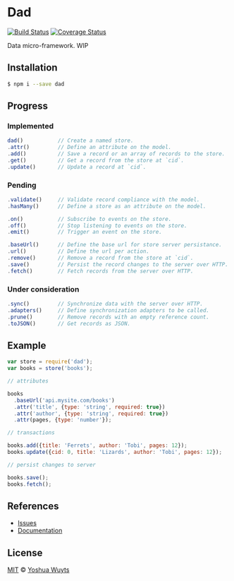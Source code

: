 # Dad

[![Build Status](https://travis-ci.org/yoshuawuyts/dad.svg)](https://travis-ci.org/yoshuawuyts/dad)
[![Coverage Status](https://coveralls.io/repos/yoshuawuyts/dad/badge.png)](https://coveralls.io/r/yoshuawuyts/dad)

Data micro-framework. WIP

## Installation
````bash
$ npm i --save dad
````

## Progress
### Implemented
````js
dad()           // Create a named store.
.attr()         // Define an attribute on the model.
.add()          // Save a record or an array of records to the store.
.get()          // Get a record from the store at `cid`.
.update()       // Update a record at `cid`.
````
### Pending
````js
.validate()     // Validate record compliance with the model.
.hasMany()      // Define a store as an attribute on the model.

.on()           // Subscribe to events on the store.
.off()          // Stop listening to events on the store.
.emit()         // Trigger an event on the store.

.baseUrl()      // Define the base url for store server persistance.
.url()          // Define the url per action.
.remove()       // Remove a record from the store at `cid`.
.save()         // Persist the record changes to the server over HTTP.
.fetch()        // Fetch records from the server over HTTP.
````
### Under consideration
````js
.sync()         // Synchronize data with the server over HTTP.
.adapters()     // Define synchronization adapters to be called.
.prune()        // Remove records with an empty reference count.
.toJSON()       // Get records as JSON.
````

## Example
````js
var store = require('dad');
var books = store('books');

// attributes

books
  .baseUrl('api.mysite.com/books')
  .attr('title', {type: 'string', required: true})
  .attr('author', {type: 'string', required: true})
  .attr(pages, {type: 'number'});

// transactions

books.add({title: 'Ferrets', author: 'Tobi', pages: 12});
books.update({cid: 0, title: 'Lizards', author: 'Tobi', pages: 12});

// persist changes to server

books.save();
books.fetch();
````

## References
- [Issues](https://github.com/yoshuawuyts/dad/issues)
- [Documentation](https://github.com/yoshuawuyts/dad/tree/master/docs/methods.md)

## License
[MIT](https://tldrlegal.com/license/mit-license) © [Yoshua Wuyts](yoshuawuyts.com)
